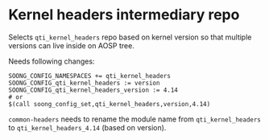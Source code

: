 # Kernel headers intermediary repo

Selects `qti_kernel_headers` repo based on kernel version so that multiple
versions can live inside on AOSP tree.

Needs following changes:

```make
SOONG_CONFIG_NAMESPACES += qti_kernel_headers
SOONG_CONFIG_qti_kernel_headers := version
SOONG_CONFIG_qti_kernel_headers_version := 4.14
# or
$(call soong_config_set,qti_kernel_headers,version,4.14)
```

`common-headers` needs to rename the module name from `qti_kernel_headers` to
`qti_kernel_headers_4.14` (based on version).
